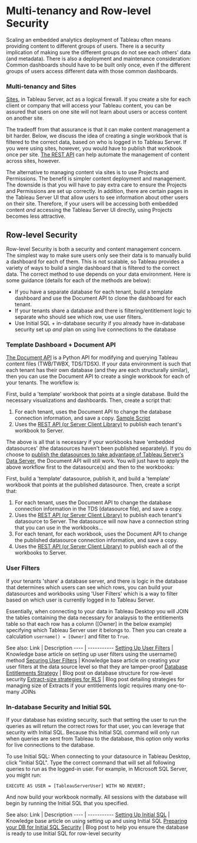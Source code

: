 # Multi-tenancy and Row-level Security

Scaling an embedded analytics deployment of Tableau often means providing content to different groups of users. There is a security implication of making sure the different groups do not see each others' data (and metadata). There is also a deployment and maintenance consideration: Common dashboards should have to be built only once, even if the different groups of users access different data with those common dashboards.

### Multi-tenancy and Sites
[Sites](http://onlinehelp.tableau.com/current/server/en-us/sites_intro.htm), in Tableau Server, act as a logical firewall. If you create a site for each client or company that will access your Tableau content, you can be assured that users on one site will not learn about users or access content on another site. 

The tradeoff from that assurance is that it can make content management a bit harder. Below, we discuss the idea of creating a single workbook that is filtered to the correct data, based on who is logged in to Tableau Server. If you were using sites, however, you would have to publish that workbook once per site. [The REST API](/03_server_management_and_restapi.md) can help automate the management of content across sites, however.

The alternative to managing content via sites is to use Projects and Permissions. The benefit is simpler content deployment and management. The downside is that you will have to pay extra care to ensure the Projects and Permissions are set up correctly. In addition, there are certain pages in the Tableau Server UI that allow users to see information about other users on their site. Therefore, if your users will be accessing both embedded content *and* accessing the Tableau Server UI directly, using Projects becomes less attractive.

## Row-level Security
Row-level Security is both a security and content management concern. The simplest way to make sure users only see their data is to manually build a dashboard for each of them. This is not scalable, so Tableau provides a variety of ways to build a single dashboard that is filtered to the correct data. The correct method to use depends on your data environment. Here is some guidance (details for each of the methods are below):
* If you have a separate database for each tenant, build a template dashboard and use the Document API to clone the dashboard for each tenant.
* If your tenants share a database and there is filtering/entitlement logic to separate who should see which row, use user filters.
* Use Initial SQL + in-database security if you already have in-database security set up *and* plan on using live connections to the database

###  Template Dashboard + Document API
[The Document API](https://github.com/tableau/document-api-python) is a Python API for modifying and querying Tableau content files (TWB/TWBX, TDS/TDSX). If your data environment is such that each tenant has their own database (and they are each structurally similar), then you can use the Document API to create a single workbook for each of your tenants. The workflow is:

First, build a 'template' workbook that points at a single database. Build the necessary visualizations and dashboards.
Then, create a script that:
1) For each tenant, uses the Document API to change the database connection information, and save a copy. [Sample Script](https://github.com/tableau/document-api-python/blob/master/samples/replicate-workbook/replicate_workbook.py)
2) Uses the [REST API (or Server Client Library)](/03_server_management_and_restapi.md)  to publish each tenant's workbook to Server.

The above is all that is necessary if your workbooks have 'embedded datasources' (the datasources haven't been published separately). If you do choose to [publish the datasources to take advantage of Tableau Server's Data Server](https://onlinehelp.tableau.com/current/pro/desktop/en-us/publish_datasources.html), the Document API will still work. You will just have to apply the above workflow first to the datasource(s) and then to the workbooks:

First, build a 'template' datasource, publish it, and build a 'template' workbook that points at the published datasource.
Then, create a script that:
1) For each tenant, uses the Document API to change the database connection information in the TDS (datasource file), and save a copy.
2) Uses the [REST API (or Server Client Library)](/03_server_management_and_restapi.md) to publish each tenant's datasource to Server. The datasource will now have a connection string that you can use in the workbooks...
3) For each tenant, for each workbook, uses the Document API to change the published datasource connection information, and save a copy.
4) Uses the [REST API (or Server Client Library)](/03_server_management_and_restapi.md) to publish each all of the workbooks to Server.

### User Filters
If your tenants 'share' a database server, and there is logic in the database that determines which users can see which rows, you can build your datasources and workbooks using 'User Filters' which is a way to filter based on which user is currently logged in to Tableau Server.

Essentially, when connecting to your data in Tableau Desktop you will JOIN the tables containing the data necessary for analaysis to the entitlements table so that each row has a column ([Owner] in the below example) specifying which Tableau Server user it belongs to. Then you can create a calculation `username() = [Owner]` and filter to `True`.

See also:
Link | Description
---- | -----------
[Setting Up User Filters](https://onlinehelp.tableau.com/current/pro/desktop/en-us/publish_userfilters_create.html#dynamic) | Knowledge base article on setting up user filters using the username() method
[Securing User Filters](https://onlinehelp.tableau.com/current/pro/desktop/en-us/publish_userfilters_create.html#publish-user-filters) | Knowledge base article on creating your user filters at the data source level so that they are tamper-proof
[Database Entitlements Strategy](https://tableauandbehold.com/2016/03/07/how-to-set-up-your-database-for-row-level-security-in-tableau/) | Blog post on database structure for row-level security
[Extract-size strategies for RLS](https://tableauandbehold.com/2016/08/08/defusing-row-level-security-in-tableau-data-extracts-before-they-blow-up-part-1/) | Blog post detailing strategies for managing size of Extracts if your entitlements logic requires many one-to-many JOINs

### In-database Security and Initial SQL
If your database has existing security, such that setting the user to run the queries as will return the correct rows for that user, you can leverage that security with Initial SQL. Because this Initial SQL command will only run when queries are sent from Tableau to the database, this option only works for live connections to the database.

To use Initial SQL: When connecting to your datasource in Tableau Desktop, click "Initial SQL". Type the correct command that will set all following queries to run as the logged-in user. For example, in Microsoft SQL Server, you might run:
```
EXECUTE AS USER = [TableauServerUser] WITH NO REVERT;
```

And now build your workbook normally. All sessions with the database will begin by running the Initial SQL that you specified.

See also:
Link | Description
---- | -----------
[Setting Up Initial SQL](hhttp://onlinehelp.tableau.com/current/pro/desktop/en-us/connect_basic_initialsql.html) | Knowledge base article on using setting up and using Initial SQL
[Preparing your DB for Initial SQL Security](https://tableauandbehold.com/2016/03/09/using-initial-sql-for/) | Blog post to help you ensure the database is ready to use Initial SQL for row-level security